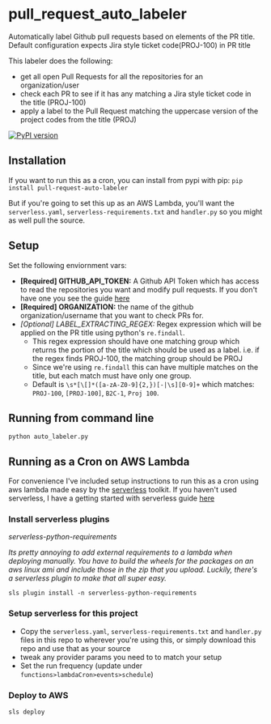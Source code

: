 # pull_request_auto_labeler
Automatically label Github pull requests based on elements of the PR title. 
Default configuration expects Jira style ticket code(PROJ-100) in PR title

This labeler does the following:
 - get all open Pull Requests for all the repositories for an organization/user
 - check each PR to see if it has any matching a Jira style ticket code in the title (PROJ-100)
 - apply a label to the Pull Request matching the uppercase version of the project codes from the title (PROJ)

[![PyPI version](https://badge.fury.io/py/pull-request-auto-labeler.svg)](https://badge.fury.io/py/pull-request-auto-labeler)

## Installation
If you want to run this as a cron, you can install from pypi with pip:
`pip install pull-request-auto-labeler`

But if you're going to set this up as an AWS Lambda, you'll want the `serverless.yaml`, `serverless-requirements.txt` and `handler.py` so you might as well pull the source.

## Setup
Set the following enviornment vars:

- **[Required] GITHUB_API_TOKEN:** A Github API Token which has access to read the repositories you want 
and modify 
pull requests. 
If you don't have one you see the guide [here](https://help.github.com/en/articles/creating-a-personal-access-token-for-the-command-line)
- **[Required] ORGANIZATION:** the name of the github organization/username that you want to check PRs for.
- *[Optional] LABEL_EXTRACTING_REGEX:* Regex expression which will be applied on the PR title using python's
 `re.findall`. 
  - This regex expression should have one matching group which returns the portion of the title which
 should be used as a label. i.e. if the regex finds PROJ-100, the matching group should be PROJ
  - Since we're using `re.findall` this can have multiple matches on the title, but each
 match must have only one group.
  - Default is `\s*[\[]*([a-zA-Z0-9]{2,})[-|\s][0-9]+` which matches: `PROJ-100`, `[PROJ-100]`, `B2C-1`, `Proj 100`.

## Running from command line
`python auto_labeler.py`

## Running as a Cron on AWS Lambda

For convenience I've included setup instructions to run this as a cron using aws lambda made easy by the [serverless](https://serverless.com/framework/docs/) toolkit. If you haven't used serverless, I have a getting started with serverless guide [here](https://gist.github.com/markddavidoff/0bbfcdfc29bbbdedc8b57e062987b480) 

### Install serverless plugins
*serverless-python-requirements*

*Its pretty annoying to add external requirements to a lambda when deploying manually. You have to build the wheels
for the packages on an aws linux ami and include those in the zip that you upload. Luckily, there's a serverless plugin
to make that all super easy.*
```
sls plugin install -n serverless-python-requirements
```

### Setup serverless for this project
- Copy the `serverless.yaml`, `serverless-requirements.txt` and `handler.py` files in this repo to wherever you're using this, or simply download this repo and use that as your source 
- tweak any provider params you need to to match your setup
- Set the run frequency (update under `functions>lambdaCron>events>schedule`)

### Deploy to AWS
`sls deploy`
